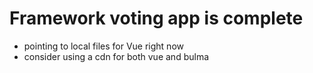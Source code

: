 # Framework voting app is complete
 - pointing to local files for Vue right now
 - consider using a cdn for both vue and bulma 